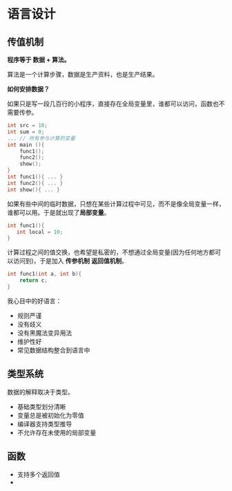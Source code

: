 

# 语言设计

## 传值机制

**程序等于 数据 + 算法。**

算法是一个计算步骤，数据是生产资料，也是生产结果。

**如何安排数据？**

如果只是写一段几百行的小程序，直接存在全局变量里，谁都可以访问，函数也不需要传参。

```c
int src = 10;
int sum = 0;
... // 所有参与计算的变量
int main (){
    func1();
    func2();
    show();
}
int func1(){ ... }
int func2(){ ... }
int show(){ ... }
```

如果有些中间的临时数据，只想在某些计算过程中可见，而不是像全局变量一样，谁都可以用。于是就出现了**局部变量**。

```c
int func1(){
   int local = 10;
}
```

计算过程之间的值交换，也希望是私密的，不想通过全局变量(因为任何地方都可以访问到)，于是加入 **传参机制** **返回值机制**。

```c
int func1(int a, int b){
    return c;
}
```



我心目中的好语言：

- 规则严谨
- 没有歧义
- 没有黑魔法变异用法
- 维护性好
- 常见数据结构整合到语言中

## 类型系统

数据的解释取决于类型。

- 基础类型划分清晰
- 变量总是被初始化为零值
- 编译器支持类型推导
- 不允许存在未使用的局部变量

## 函数

- 支持多个返回值
- 